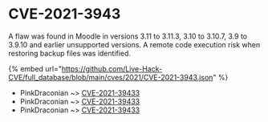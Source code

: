 # CVE-2021-3943

A flaw was found in Moodle in versions 3.11 to 3.11.3, 3.10 to 3.10.7, 3.9 to 3.9.10 and earlier unsupported versions. A remote code execution risk when restoring backup files was identified.

{% embed url="https://github.com/Live-Hack-CVE/full_database/blob/main/cves/2021/CVE-2021-3943.json" %}


* PinkDraconian ~> [CVE-2021-39433](https://www.alice-snow.ru/2021/database/cve-2021-3943/cve-2021-39433-pinkdraconian)
* PinkDraconian ~> [CVE-2021-39433](https://www.alice-snow.ru/2021/database/cve-2021-3943/cve-2021-39433-pinkdraconian)
* PinkDraconian ~> [CVE-2021-39433](https://www.alice-snow.ru/2021/database/cve-2021-3943/cve-2021-39433-pinkdraconian)